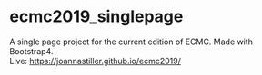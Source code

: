 # ecmc2019_singlepage

A single page project for the current edition of ECMC. Made with Bootstrap4.<br/>
Live: https://joannastiller.github.io/ecmc2019/ 
